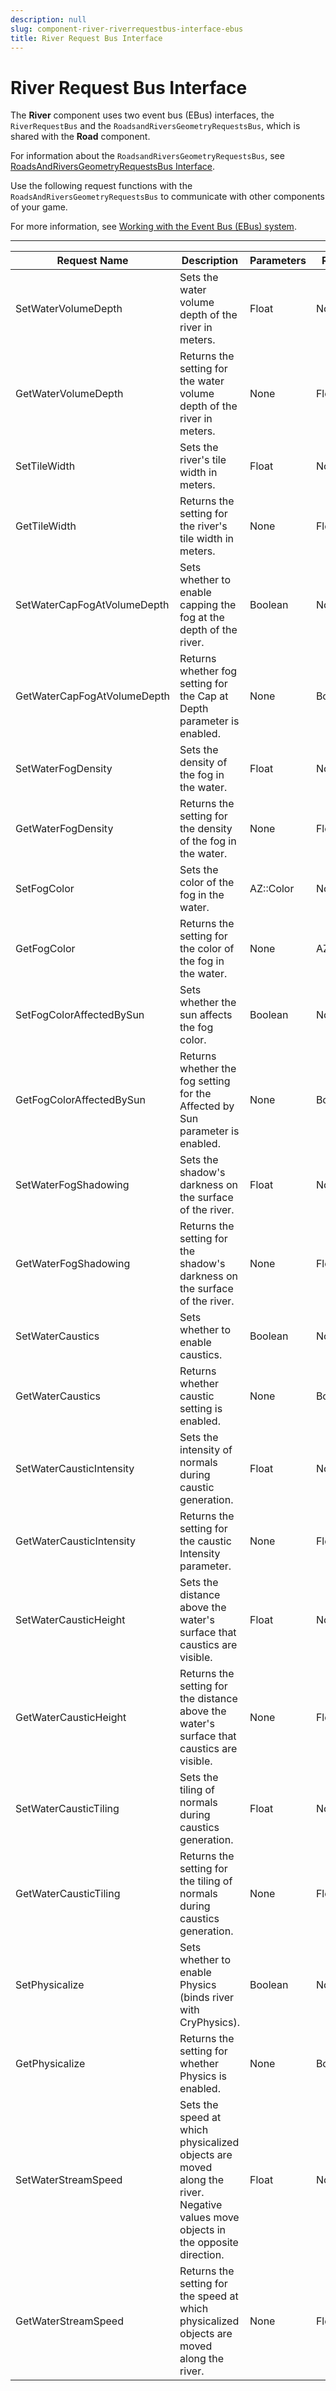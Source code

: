```yaml
---
description: null
slug: component-river-riverrequestbus-interface-ebus
title: River Request Bus Interface
---
```

# River Request Bus Interface<a name="component-river-riverrequestbus-interface-ebus"></a>

The **River** component uses two event bus \(EBus\) interfaces, the `RiverRequestBus` and the `RoadsandRiversGeometryRequestsBus`, which is shared with the **Road** component\.

For information about the `RoadsandRiversGeometryRequestsBus`, see [RoadsAndRiversGeometryRequestsBus Interface](component-road.md#component-roadsandriversgeometryrequestsbus-ebus)\.

Use the following request functions with the `RoadsAndRiversGeometryRequestsBus` to communicate with other components of your game\.

For more information, see [Working with the Event Bus \(EBus\) system](ebus-intro.md)\.


****  

| Request Name | Description | Parameters | Return | Scriptable | 
| --- | --- | --- | --- | --- | 
| SetWaterVolumeDepth | Sets the water volume depth of the river in meters\. | Float | None | Yes | 
| GetWaterVolumeDepth | Returns the setting for the water volume depth of the river in meters\. | None | Float | Yes | 
| SetTileWidth | Sets the river's tile width in meters\. | Float | None | Yes | 
| GetTileWidth | Returns the setting for the river's tile width in meters\. | None | Float | Yes | 
| SetWaterCapFogAtVolumeDepth | Sets whether to enable capping the fog at the depth of the river\. | Boolean | None | Yes | 
| GetWaterCapFogAtVolumeDepth | Returns whether fog setting for the Cap at Depth parameter is enabled\. | None | Boolean | Yes | 
| SetWaterFogDensity | Sets the density of the fog in the water\. | Float | None | Yes | 
| GetWaterFogDensity | Returns the setting for the density of the fog in the water\. | None | Float | Yes | 
| SetFogColor | Sets the color of the fog in the water\. | AZ::Color | None | Yes | 
| GetFogColor | Returns the setting for the color of the fog in the water\. | None | AZ::Color | Yes | 
| SetFogColorAffectedBySun | Sets whether the sun affects the fog color\. | Boolean | None | Yes | 
| GetFogColorAffectedBySun | Returns whether the fog setting for the Affected by Sun parameter is enabled\. | None | Boolean | Yes | 
| SetWaterFogShadowing | Sets the shadow's darkness on the surface of the river\. | Float | None | Yes | 
| GetWaterFogShadowing | Returns the setting for the shadow's darkness on the surface of the river\. | None | Float | Yes | 
| SetWaterCaustics | Sets whether to enable caustics\. | Boolean | None | Yes | 
| GetWaterCaustics | Returns whether caustic setting is enabled\. | None | Boolean | Yes | 
| SetWaterCausticIntensity | Sets the intensity of normals during caustic generation\. | Float | None | Yes | 
| GetWaterCausticIntensity | Returns the setting for the caustic Intensity parameter\. | None | Float | Yes | 
| SetWaterCausticHeight | Sets the distance above the water's surface that caustics are visible\. | Float | None | Yes | 
| GetWaterCausticHeight | Returns the setting for the distance above the water's surface that caustics are visible\. | None | Float | Yes | 
| SetWaterCausticTiling | Sets the tiling of normals during caustics generation\. | Float | None | Yes | 
| GetWaterCausticTiling | Returns the setting for the tiling of normals during caustics generation\. | None | Float | Yes | 
| SetPhysicalize | Sets whether to enable Physics \(binds river with CryPhysics\)\. | Boolean | None | Yes | 
| GetPhysicalize | Returns the setting for whether Physics is enabled\. | None | Boolean | Yes | 
| SetWaterStreamSpeed | Sets the speed at which physicalized objects are moved along the river\. Negative values move objects in the opposite direction\. | Float | None | Yes | 
| GetWaterStreamSpeed | Returns the setting for the speed at which physicalized objects are moved along the river\. | None | Float | Yes | 